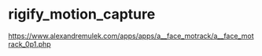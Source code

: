 # rigify_motion_capture

https://www.alexandremulek.com/apps/apps/a__face_motrack/a__face_motrack_0p1.php
